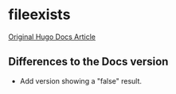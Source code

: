 # fileexists

[Original Hugo Docs Article](https://gohugo.io/functions/fileexists)

## Differences to the Docs version

* Add version showing a "false" result.